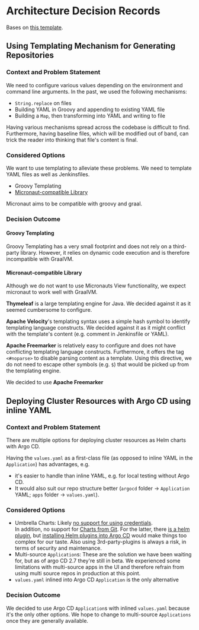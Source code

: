 Architecture Decision Records
====

Bases on [this template](https://adr.github.io/madr/examples.html).

## Using Templating Mechanism for Generating Repositories 

### Context and Problem Statement

We need to configure various values depending on the environment and command line arguments.
In the past, we used the following mechanisms:

* `String.replace` on files
* Building YAML in Groovy and appending to existing YAML file
* Building a `Map`, then transforming into YAML and writing to file

Having various mechanisms spread across the codebase is difficult to find.
Furthermore, having baseline files, which will be modified out of band, can trick the reader 
into thinking that file's content is final.

### Considered Options

We want to use templating to alleviate these problems.
We need to template YAML files as well as Jenkinsfiles.

* Groovy Templating
* [Micronaut-compatible Library](https://micronaut-projects.github.io/micronaut-views/latest/guide/#templates)

Micronaut aims to be compatible with groovy and graal. 

### Decision Outcome

#### Groovy Templating

Groovy Templating has a very small footprint and does not rely on a third-party library.
However, it relies on dynamic code execution and is therefore incompatible with GraalVM.

#### Micronaut-compatible Library

Although we do not want to use Micronauts View functionality, we expect micronaut
to work well with GraalVM.

**Thymeleaf** is a large templating engine for Java.
We decided against it as it seemed cumbersome to configure.

**Apache Velocity**'s templating syntax uses a simple hash symbol to identify templating language constructs.
We decided against it as it might conflict with the template's content (e.g. comment in Jenkinsfile or YAML).

**Apache Freemarker** is relatively easy to configure and does not have conflicting templating language constructs.
Furthermore, it offers the tag `<#noparse>` to disable parsing content as a template.
Using this directive, we do not need to escape other symbols (e.g. `$`) that would be picked up from the
templating engine.

We decided to use **Apache Freemarker**


## Deploying Cluster Resources with Argo CD using inline YAML

### Context and Problem Statement

There are multiple options for deploying cluster resources as Helm charts with Argo CD.

Having the `values.yaml` as a first-class file (as opposed to inline YAML in the `Application`) has advantages, e.g. 
* it's easier to handle than inline YAML, e.g. for local testing without Argo CD.
* It would also suit our repo structure better (`argocd` folder -> `Application` YAML; `apps` folder -> `values.yaml`).

### Considered Options

* Umbrella Charts: Likely [no support for using credentials](https://github.com/argoproj/argo-cd/issues/7104#issuecomment-995366406).  
  In addition, no support for [Charts from Git](https://github.com/helm/helm/issues/9461). For the latter, there [is a helm plugin](https://github.com/aslafy-z/helm-git),
  but [installing Helm plugins into Argo CD](https://github.com/argoproj/argo-cd/blob/v2.6.7/docs/user-guide/helm.md#helm-plugins)
  would make things too complex for our taste. Also using 3rd-party-plugins is always a risk, in terms of security and maintenance.
* Multi-source `Application`s: These are the solution we have been waiting for, but as of argo CD 2.7 they're still in beta.
  We experienced some limitations with multi-source apps in the UI and therefore refrain from using multi source repos in production at this point.
* `values.yaml` inlined into Argo CD `Application` is the only alternative

### Decision Outcome

We decided  to use Argo CD `Application`s with inlined `values.yaml` because it's the only other options. 
We hope to change to multi-source `Applications` once they are generally available.
